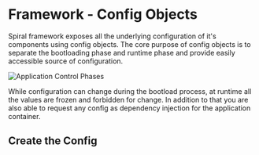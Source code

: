 # Framework - Config Objects
Spiral framework exposes all the underlying configuration of it's components using config objects. The core purpose of config
objects is to separate the bootloading phase and runtime phase and provide easily accessible source of configuration.

![Application Control Phases](https://user-images.githubusercontent.com/796136/64906478-e213ff80-d6ef-11e9-839e-95bac78ef147.png)

While configuration can change during the bootload process, at runtime all the values are frozen and forbidden for change. In 
addition to that you are also able to request any config as dependency injection for the application container.

## Create the Config

